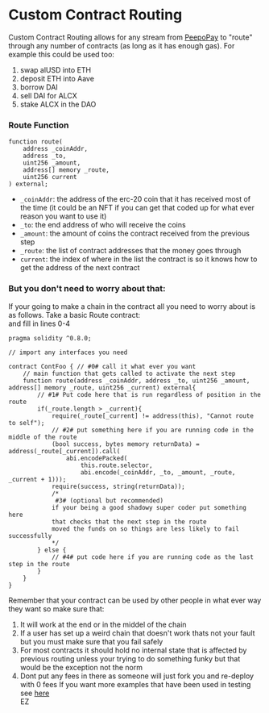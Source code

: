 <h1>Custom Contract Routing</h1>

Custom Contract Routing allows for any stream from [PeepoPay](./PeepoPay.md) to "route"
through any number of contracts (as long as it has enough gas). For example this could be used
too:

1. swap alUSD into ETH
2. deposit ETH into Aave
3. borrow DAI
4. sell DAI for ALCX
6. stake ALCX in the DAO

<h3>Route Function</h3>

```solidity
function route(
    address _coinAddr,
    address _to,
    uint256 _amount,
    address[] memory _route,
    uint256 current
) external;
```

 - `_coinAddr`: the address of the erc-20 coin that it has received most of the time (it could be an NFT if you can 
   get that coded up for what ever reason you want to use it)
 - `_to`: the end address of who will receive the coins
 - `_amount`: the amount of coins the contract received from the previous step
 - `_route`: the list of contract addresses that the money goes through 
 - `current`: the index of where in the list the contract is so it knows how to get the address of the next contract

<h3>But you don't need to worry about that:</h3>

If your going to make a chain in the contract all you need to worry about is as follows. Take a basic Route contract:  
and fill in lines 0-4

```solidity
pragma solidity ^0.8.0;

// import any interfaces you need

contract ContFoo { // #0# call it what ever you want
    // main function that gets called to activate the next step
    function route(address _coinAddr, address _to, uint256 _amount, address[] memory _route, uint256 _current) external{
        // #1# Put code here that is run regardless of position in the route
        if(_route.length > _current){
            require(_route[_current] != address(this), "Cannot route to self");
            // #2# put something here if you are running code in the middle of the route
            (bool success, bytes memory returnData) = address(_route[_current]).call(
                abi.encodePacked(
                    this.route.selector,
                    abi.encode(_coinAddr, _to, _amount, _route, _current + 1)));
            require(success, string(returnData));
            /*
             #3# (optional but recommended)
            if your being a good shadowy super coder put something here
            that checks that the next step in the route
            moved the funds on so things are less likely to fail successfully
            */
        } else {
            // #4# put code here if you are running code as the last step in the route
        }
    }
}
```

Remember that your contract can be used by other people in what ever way they want so make sure that:
1. It will work at the end or in the middel of the chain
2. If a user has set up a weird chain that doesn't work thats not your fault but you must make sure that you fail safely
3. For most contracts it should hold no internal state that is affected by previous routing unless your trying to do 
   something funky but that would be the exception not the norm
4. Dont put any fees in there as someone will just fork you and re-deploy with 0 fees
If you want more examples that have been used in testing see [here](./../contracts/customConts)  
EZ